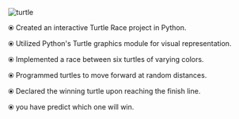 ![turtle](https://github.com/user-attachments/assets/0d5abe0a-ae53-4db6-9c97-01ae8c2cb54b)

⦿ Created an interactive Turtle Race project in Python.

⦿ Utilized Python's Turtle graphics module for visual representation.

⦿ Implemented a race between six turtles of varying colors.

⦿ Programmed turtles to move forward at random distances.

⦿ Declared the winning turtle upon reaching the finish line.

⦿ you have predict which one will win.
